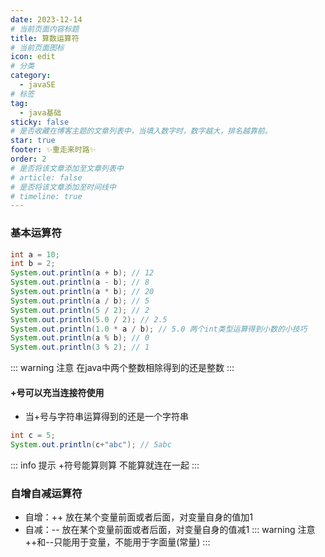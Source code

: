 ```yaml
---
date: 2023-12-14
# 当前页面内容标题
title: 算数运算符
# 当前页面图标
icon: edit
# 分类
category:
  - javaSE
# 标签
tag:
  - java基础
sticky: false
# 是否收藏在博客主题的文章列表中，当填入数字时，数字越大，排名越靠前。
star: true
footer: ✨重走来时路✨
order: 2
# 是否将该文章添加至文章列表中
# article: false
# 是否将该文章添加至时间线中
# timeline: true
---
```

### 基本运算符
``` java
int a = 10;
int b = 2;
System.out.println(a + b); // 12
System.out.println(a - b); // 8
System.out.println(a * b); // 20
System.out.println(a / b); // 5
System.out.println(5 / 2); // 2
System.out.println(5.0 / 2); // 2.5
System.out.println(1.0 * a / b); // 5.0 两个int类型运算得到小数的小技巧
System.out.println(a % b); // 0
System.out.println(3 % 2); // 1
```
::: warning 注意 
在java中两个整数相除得到的还是整数
:::

#### +号可以充当连接符使用
- 当+号与字符串运算得到的还是一个字符串
``` java
int c = 5;
System.out.println(c+"abc"); // 5abc
```
::: info 提示
+符号能算则算 不能算就连在一起
::: 
### 自增自减运算符
- 自增：++ 放在某个变量前面或者后面，对变量自身的值加1
- 自减：-- 放在某个变量前面或者后面，对变量自身的值减1
::: warning 注意 
++和--只能用于变量，不能用于字面量(常量)
:::